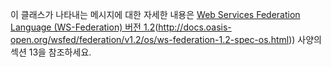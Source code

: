 이 클래스가 나타내는 메시지에 대한 자세한 내용은 [Web Services Federation Language (WS-Federation) 버전 1.2](http://docs.oasis-open.org/wsfed/federation/v1.2/os/ws-federation-1.2-spec-os.html)(http://docs.oasis-open.org/wsfed/federation/v1.2/os/ws-federation-1.2-spec-os.html)) 사양의 섹션 13을 참조하세요.
